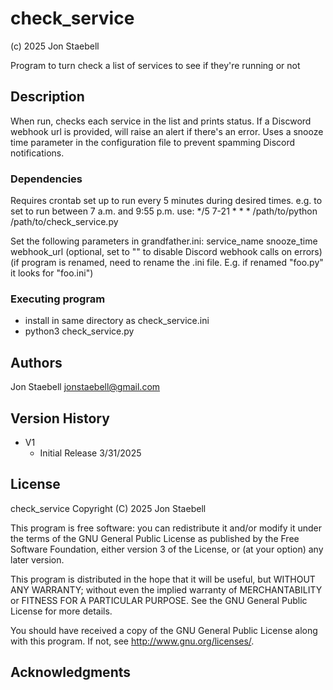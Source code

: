 # check_service
(c) 2025 Jon Staebell

Program to turn check a list of services to see if they're running or not

## Description

When run, checks each service in the list and prints status.
If a Discword webhook url is provided, will raise an alert if there's an error.
Uses a snooze time parameter in the configuration file to prevent spamming Discord notifications.

### Dependencies

Requires crontab set up to run every 5 minutes during desired times. 
e.g. to set to run between 7 a.m. and 9:55 p.m. use:
*/5 7-21 * * * /path/to/python /path/to/check_service.py

Set the following parameters in grandfather.ini: 
   service_name
   snooze_time
   webhook_url (optional, set to "" to disable Discord webhook calls on errors)
(if program is renamed, need to rename the .ini file. E.g. if renamed "foo.py" it looks for "foo.ini")

### Executing program

* install in same directory as check_service.ini
* python3 check_service.py 

## Authors

Jon Staebell
jonstaebell@gmail.com

## Version History

* V1
    * Initial Release 3/31/2025

## License

check_service Copyright (C) 2025 Jon Staebell

This program is free software: you can redistribute it and/or modify
it under the terms of the GNU General Public License as published by
the Free Software Foundation, either version 3 of the License, or
(at your option) any later version.

This program is distributed in the hope that it will be useful,
but WITHOUT ANY WARRANTY; without even the implied warranty of
MERCHANTABILITY or FITNESS FOR A PARTICULAR PURPOSE.  See the
GNU General Public License for more details.

You should have received a copy of the GNU General Public License
along with this program.  If not, see <http://www.gnu.org/licenses/>.

## Acknowledgments



